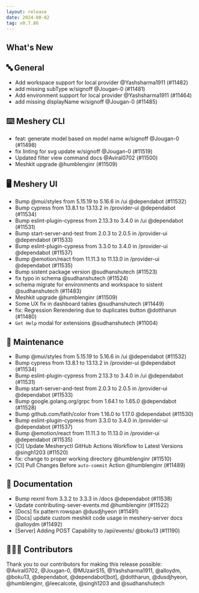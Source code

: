 ```yaml
---
layout: release
date: 2024-08-02
tag: v0.7.86
---
```


## What's New

## 🔤 General

- Add workspace support for local provider @Yashsharma1911 (#11482)
- add missing subType w/signoff @Jougan-0 (#11481)
- Add environment support for local provider @Yashsharma1911 (#11464)
- add missing displayName w/signoff @Jougan-0 (#11485)

## ⌨️ Meshery CLI

- feat: generate model based on model name w/signoff @Jougan-0 (#11498)
- fix linting for svg update w/signoff @Jougan-0 (#11519)
- Updated filter view command docs @Aviral0702 (#11500)
- Meshkit upgrade @humblenginr (#11509)

## 🖥 Meshery UI

- Bump @mui/styles from 5.15.19 to 5.16.6 in /ui @dependabot (#11532)
- Bump cypress from 13.8.1 to 13.13.2 in /provider-ui @dependabot (#11534)
- Bump eslint-plugin-cypress from 2.13.3 to 3.4.0 in /ui @dependabot (#11531)
- Bump start-server-and-test from 2.0.3 to 2.0.5 in /provider-ui @dependabot (#11533)
- Bump eslint-plugin-cypress from 3.3.0 to 3.4.0 in /provider-ui @dependabot (#11537)
- Bump @emotion/react from 11.11.3 to 11.13.0 in /provider-ui @dependabot (#11535)
- Bump sistent package version @sudhanshutech (#11523)
- fix typo in schema @sudhanshutech (#11524)
- schema migrate for environments and workspace to sistent @sudhanshutech (#11483)
- Meshkit upgrade @humblenginr (#11509)
- Some UX fix in dashboard tables @sudhanshutech (#11449)
- fix: Regression Rerendering due to duplicates button @dottharun (#11480)
- `Get Help` modal for extensions @sudhanshutech (#11004)

## 🧰 Maintenance

- Bump @mui/styles from 5.15.19 to 5.16.6 in /ui @dependabot (#11532)
- Bump cypress from 13.8.1 to 13.13.2 in /provider-ui @dependabot (#11534)
- Bump eslint-plugin-cypress from 2.13.3 to 3.4.0 in /ui @dependabot (#11531)
- Bump start-server-and-test from 2.0.3 to 2.0.5 in /provider-ui @dependabot (#11533)
- Bump google.golang.org/grpc from 1.64.1 to 1.65.0 @dependabot (#11528)
- Bump github.com/fatih/color from 1.16.0 to 1.17.0 @dependabot (#11530)
- Bump eslint-plugin-cypress from 3.3.0 to 3.4.0 in /provider-ui @dependabot (#11537)
- Bump @emotion/react from 11.11.3 to 11.13.0 in /provider-ui @dependabot (#11535)
- [CI] Update Mesheryctl GitHub Actions Workflow to Latest Versions @singh1203 (#11520)
- fix: change to proper working directory @humblenginr (#11510)
- [CI] Pull Changes Before `auto-commit` Action @humblenginr (#11489)

## 📖 Documentation

- Bump rexml from 3.3.2 to 3.3.3 in /docs @dependabot (#11538)
- Update contributing-sever-events.md @humblenginr (#11522)
- [Docs] fix pattern rowspan @dusdjhyeon (#11491)
- [Docs] update custom meshkit code usage in meshery-server docs @alloydm (#11492)
- [Server] Adding POST Capability to /api/events/ @boku13 (#11190)

## 👨🏽‍💻 Contributors

Thank you to our contributors for making this release possible:
@Aviral0702, @Jougan-0, @MUzairS15, @Yashsharma1911, @alloydm, @boku13, @dependabot, @dependabot[bot], @dottharun, @dusdjhyeon, @humblenginr, @leecalcote, @singh1203 and @sudhanshutech
